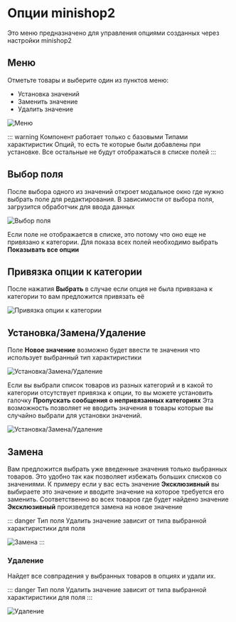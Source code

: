 # Опции minishop2

Это меню предназначено для управления опциями созданных через настройки minishop2

## Меню

Отметьте товары и выберите один из пунктов меню:

- Установка значений
- Заменить значение
- Удалить значение

![Меню](https://file.modx.pro/files/8/d/6/8d615eb1b3d4d7204c6036e9c5c8811c.png)

::: warning
Компонент работает только с базовыми Типами характиристик Опций, то есть те которые были добавлены при установке. Все остальные не будут отображаться в списке полей
:::

## Выбор поля

После выбора одного из значений откроет модальное окно где нужно выбрать поле для редактирования.
В зависимости от выбора поля, загрузится обработчик для ввода данных

![Выбор поля](https://file.modx.pro/files/5/7/3/57310abfc61f6cbd0650afa4d9d10e8b.png)

Если поле не отображается в списке, это потому что оно еще не привязано к категории.
Для показа всех полей необходимо выбрать **Показывать все опции**

## Привязка опции к категории

После нажатия **Выбрать** в случае если опция не была привязана к категории то вам предложится привязать её

![Привязка опции к категории](https://file.modx.pro/files/f/4/1/f41ad25f71cfb5a467cb5581ba830ba7.png)

## Установка/Замена/Удаление

Поле **Новое значение** возможно будет ввести те значения что использует выбранный тип характиристики

![Установка/Замена/Удаление](https://file.modx.pro/files/1/9/8/19830859d17b06798e6693a4e988254d.png)

Если вы выбрали список товаров из разных категорий и в какой то категории отсутствует привязка к опции, то вы можете установить галочку **Пропускать сообщения о непривязанных категориях**
Эта возможность позволяет не вводить значения в товары которые вы случайно выбрали для установки значений.

![Установка/Замена/Удаление](https://file.modx.pro/files/3/1/2/3129eff35aba7449f9ac003d7f0ede1c.png)

## Замена

Вам предложится выбрать уже введенные значения только выбранных товаров. Это удобно так как позволяет избежать больших списков со значениями.
К примеру если у вас есть значение **Эксклюзивный** вы выбираете это значение и вводите значение на которое требуется его заменить.
Соответственно во всех товаров где будет найдено значение **Эксклюзивный** произведется замена на новое значение

::: danger
Тип поля Удалить значение зависит от типа выбранной характиристики для поля

![Замена](https://file.modx.pro/files/1/5/b/15bf0fcd3aad05588e4532d2c0323903.png)
:::

### Удаление

Найдет все совпрадения у выбранных товаров в опциях и удали их.

::: danger
Тип поля Удалить значение зависит от типа выбранной характиристики для поля
:::

![Удаление](https://file.modx.pro/files/3/8/1/381ca9d7690165f1ef6a3536fd21cd2e.png)
